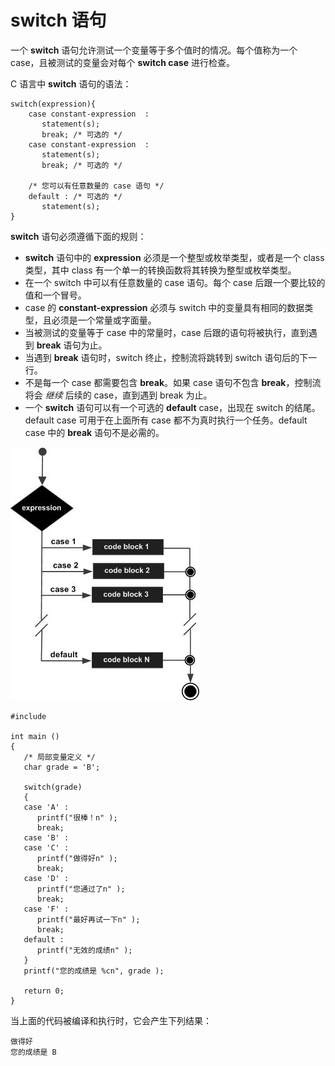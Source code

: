 # switch 语句

一个 **switch** 语句允许测试一个变量等于多个值时的情况。每个值称为一个 case，且被测试的变量会对每个 **switch case** 进行检查。

C 语言中 **switch** 语句的语法：

    switch(expression){
        case constant-expression  :
           statement(s);
           break; /* 可选的 */
        case constant-expression  :
           statement(s);
           break; /* 可选的 */

        /* 您可以有任意数量的 case 语句 */
        default : /* 可选的 */
           statement(s);
    }

**switch** 语句必须遵循下面的规则：
* **switch** 语句中的 **expression** 必须是一个整型或枚举类型，或者是一个 class 类型，其中 class 有一个单一的转换函数将其转换为整型或枚举类型。
* 在一个 switch 中可以有任意数量的 case 语句。每个 case 后跟一个要比较的值和一个冒号。
* case 的 **constant-expression** 必须与 switch 中的变量具有相同的数据类型，且必须是一个常量或字面量。
* 当被测试的变量等于 case 中的常量时，case 后跟的语句将被执行，直到遇到 **break** 语句为止。
* 当遇到 **break** 语句时，switch 终止，控制流将跳转到 switch 语句后的下一行。
* 不是每一个 case 都需要包含 **break**。如果 case 语句不包含 **break**，控制流将会 _继续_ 后续的 case，直到遇到 break 为止。
* 一个 **switch** 语句可以有一个可选的 **default** case，出现在 switch 的结尾。default case 可用于在上面所有 case 都不为真时执行一个任务。default case 中的 **break** 语句不是必需的。

![C 中的判断语句](images/switch_statement.jpg)

    #include 

    int main ()
    {
       /* 局部变量定义 */
       char grade = 'B';

       switch(grade)
       {
       case 'A' :
          printf("很棒！n" );
          break;
       case 'B' :
       case 'C' :
          printf("做得好n" );
          break;
       case 'D' :
          printf("您通过了n" );
          break;
       case 'F' :
          printf("最好再试一下n" );
          break;
       default :
          printf("无效的成绩n" );
       }
       printf("您的成绩是 %cn", grade );

       return 0;
    }

当上面的代码被编译和执行时，它会产生下列结果：

    做得好
    您的成绩是 B